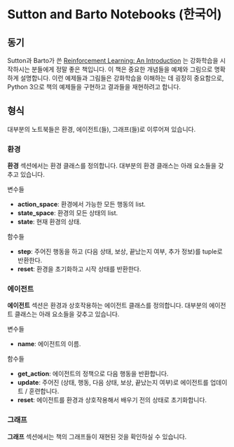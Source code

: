 # Sutton and Barto Notebooks (한국어)

## 동기

Sutton과 Barto가 쓴 [Reinforcement Learning: An Introduction](http://incompleteideas.net/book/the-book-2nd.html) 는 강화학습을 시작하시는 분들에게 정말 좋은 책입니다. 이 책은 중요한 개념들을 예제와 그림으로 명확하게 설명합니다. 이런 예제들과 그림들은 강화학습을 이해하는 데 굉장히 중요함으로, Python 3으로 책의 예제들을 구현하고 결과들을 재현하려고 합니다.

## 형식

대부분의 노트북들은 환경, 에이전트(들), 그래프(들)로 이루어져 있습니다.

### 환경

**환경** 섹션에서는 환경 클래스를 정의합니다. 대부분의 환경 클래스는 아래 요소들을 갖추고 있습니다.

변수들

 * **action_space**: 환경에서 가능한 모든 행동의 list.
 * **state_space**: 환경의 모든 상태의 list.
 * **state**: 현재 환경의 상태.

함수들

 * **step**: 주어진 행동을 하고 (다음 상태, 보상, 끝났는지 여부, 추가 정보)를 tuple로 반환한다.
 * **reset**: 환경을 초기화하고 시작 상태를 반환한다.

### 에이전트

**에이전트** 섹션은 환경과 상호작용하는 에이전트 클래스를 정의합니다. 대부분의 에이전트 클래스는 아래 요소들을 갖추고 있습니다.

변수들

 * **name**: 에이전트의 이름.

함수들

 * **get_action**: 에이전트의 정책으로 다음 행동을 반환합니다.
 * **update**: 주어진 (상태, 행동, 다음 상태, 보상, 끝났는지 여부)로 에이전트를 업데이트 / 훈련합니다.
 * **reset**: 에이전트를 환경과 상호작용해서 배우기 전의 상태로 초기화합니다.

### 그래프

**그래프** 섹션에서는 책의 그래프들이 재현된 것을 확인하실 수 있습니다.
